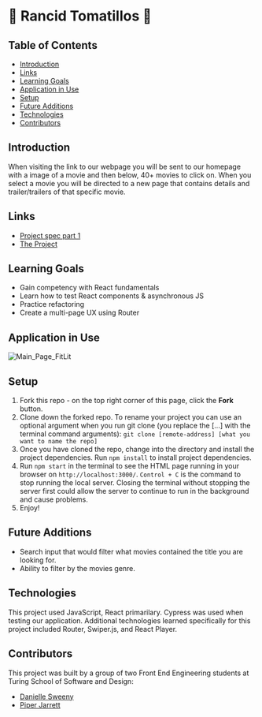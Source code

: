 # 🍅 Rancid Tomatillos 🍅

## Table of Contents
- [Introduction](#introduction)
- [Links](#links)
- [Learning Goals](#learning-goals)
- [Application in Use](#application-in-use)
- [Setup](#setup)
- [Future Additions](#future-additions)
- [Technologies](#technologies)
- [Contributors](#contributors)

## Introduction
When visiting the link to our webpage you will be sent to our homepage with a image of a movie and then below, 40+ movies to click on. When you select a movie you will be directed to a new page that contains details and trailer/trailers of that specific movie.

## Links
- [Project spec part 1](https://frontend.turing.edu/projects/module-3/rancid-tomatillos-v3.html)
- [The Project](https://rancid-tomatillos-pied.vercel.app/)

## Learning Goals 
- Gain competency with React fundamentals
- Learn how to test React components & asynchronous JS
- Practice refactoring
- Create a multi-page UX using Router

## Application in Use
![Main_Page_FitLit](https://user-images.githubusercontent.com/18154724/191154439-2dca5860-f244-4e14-8a22-5af9e0f02b65.gif)

## Setup
1. Fork this repo - on the top right corner of this page, click the **Fork** button. 
2. Clone down the forked repo. To rename your project you can use an optional argument when you run git clone (you replace the [...] with the terminal command arguments): `git clone [remote-address] [what you want to name the repo]`
3. Once you have cloned the repo, change into the directory and install the project dependencies. Run `npm install` to install project dependencies.
4. Run `npm start` in the terminal to see the HTML page running in your browser on `http://localhost:3000/`. `Control + C` is the command to stop running the local server.  Closing the terminal without stopping the server first could allow the server to continue to run in the background and cause problems. 
7. Enjoy!

## Future Additions
- Search input that would filter what movies contained the title you are looking for. 
- Ability to filter by the movies genre. 

## Technologies
This project used JavaScript, React primarilary. Cypress was used when testing our application. Additional technologies learned specifically for this project included Router, Swiper.js, and React Player. 

## Contributors
This project was built by a group of two Front End Engineering students at Turing School of Software and Design: 
- [Danielle Sweeny](https://github.com/dsweeny1)
- [Piper Jarrett](https://github.com/piperjarrett)
